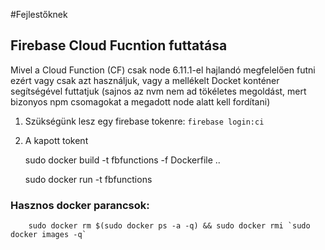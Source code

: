 #Fejlestőknek

## Firebase Cloud Fucntion futtatása

Mivel a Cloud Function (CF) csak node 6.11.1-el hajlandó megfelelően futni ezért vagy csak azt használjuk, vagy a mellékelt Docket konténer segítségével futtatjuk (sajnos az nvm nem ad tökéletes megoldást, mert bizonyos npm csomagokat a megadott node alatt kell fordítani)

1. Szükségünk lesz egy firebase tokenre: `firebase login:ci`
2. A kapott tokent  


    sudo docker build -t fbfunctions -f Dockerfile ..
    
    sudo docker run -t fbfunctions
    
### Hasznos docker parancsok:

        sudo docker rm $(sudo docker ps -a -q) && sudo docker rmi `sudo docker images -q`